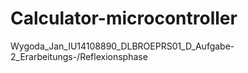 # Calculator-microcontroller
Wygoda_Jan_IU14108890_DLBROEPRS01_D_Aufgabe-2_Erarbeitungs-/Reflexionsphase
